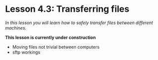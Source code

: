 # Lesson 4.3: Transferring files
*In this lesson you will learn how to safely transfer files between different machines.*

**This lesson is currently under construction**

- Moving files not trivial between computers
- sftp workings
